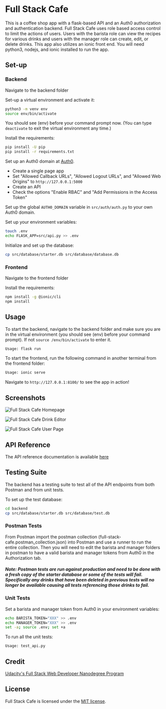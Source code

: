 # Full Stack Cafe

This is a coffee shop app with a flask-based API and an Auth0 authorization and authentication backend. Full Stack Cafe uses role based access control to limit the actions of users. Users with the barista role can view the recipes for various drinks and users with the manager role can create, edit, or delete drinks. This app also utilizes an ionic front end. You will need python3, nodejs, and ionic installed to run the app.

## Set-up

### Backend

Navigate to the backend folder

Set-up a virtual environment and activate it:

```bash
python3 -m venv env
source env/bin/activate
```

You should see (env) before your command prompt now. (You can type `deactivate` to exit the virtual environment any time.)

Install the requirements:

```bash
pip install -U pip
pip install -r requirements.txt
```

Set up an Auth0 domain at [Auth0](https://auth0.com/).

- Create a single page app
- Set "Allowed Callback URLs", "Allowed Logout URLs", and "Allowed Web Origins" to `http://127.0.0.1:5000`
- Create an API
- Check the options "Enable RBAC" and "Add Permissions in the Access Token"

Set up the global `AUTH0_DOMAIN` variable in `src/auth/auth.py` to your own Auth0 domain.

Set up your environment variables:

```bash
touch .env
echo FLASK_APP=src/api.py >> .env
```

Initialize and set up the database:

```bash
cp src/database/starter.db src/database/database.db
```

### Frontend

Navigate to the frontend folder

Install the requirements:

```bash
npm install -g @ionic/cli
npm install
```

## Usage

To start the backend, navigate to the backend folder and make sure you are in the virtual environment (you should see (env) before your command prompt). If not `source /env/bin/activate` to enter it.

```bash
Usage: flask run
```

To start the frontend, run the following command in another terminal from the frontend folder:

```bash
Usage: ionic serve
```

Navigate to `http://127.0.0.1:8100/` to see the app in action!

## Screenshots

![Full Stack Cafe Homepage](https://i.imgur.com/5Pimf3I.png)

![Full Stack Cafe Drink Editor](https://i.imgur.com/KXWqWze.png)

![Full Stack Cafe User Page](https://i.imgur.com/MVPYWgc.png)

## API Reference

The API reference documentation is available [here](https://documenter.getpostman.com/view/10868159/SzfDxQzs?version=latest)

## Testing Suite

The backend has a testing suite to test all of the API endpoints from both Postman and from unit tests.

To set up the test database:

```bash
cd backend
cp src/database/starter.db src/database/test.db
```

### Postman Tests

From Postman import the postman collection (full-stack-cafe.postman_collection.json) into Postman and use a runner to run the entire collection. Then you will need to edit the barista and manager folders in postman to have a valid barista and manager tokens from Auth0 in the Authorization tab.

#### _Note: Postman tests are run against production and need to be done with a fresh copy of the starter database or some of the tests will fail. Specifically any drinks that have been deleted in previous tests will no longer be available causing all tests referencing those drinks to fail._

### Unit Tests

Set a barista and manager token from Auth0 in your environment variables:

```bash
echo BARISTA_TOKEN="XXX" >> .env
echo MANAGER_TOKEN="XXX" >> .env
set -a; source .env; set +a
```

To run all the unit tests:

```bash
Usage: test_api.py
```

## Credit

[Udacity's Full Stack Web Developer Nanodegree Program](https://www.udacity.com/course/full-stack-web-developer-nanodegree--nd0044)

## License

Full Stack Cafe is licensed under the [MIT license](https://github.com/danrneal/full-stack-cafe/blob/master/LICENSE).
